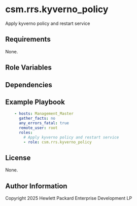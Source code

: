 csm.rrs.kyverno_policy
======================

Apply kyverno policy and restart service

Requirements
------------

None.

Role Variables
--------------

Dependencies
------------

Example Playbook
----------------

```yaml
    - hosts: Management_Master
      gather_facts: no
      any_errors_fatal: true
      remote_user: root
      roles:
        # Apply kyverno policy and restart service
        - role: csm.rrs.kyverno_policy
```

License
-------
None.

Author Information
------------------

Copyright 2025 Hewlett Packard Enterprise Development LP
